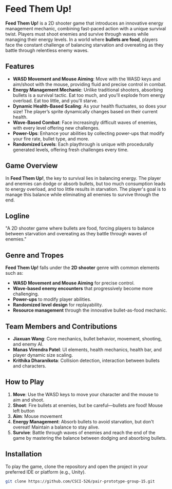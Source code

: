 # Feed Them Up!

**Feed Them Up!** is a 2D shooter game that introduces an innovative energy management mechanic, combining fast-paced action with a unique survival twist. Players must shoot enemies and survive through waves while managing their energy levels. In a world where **bullets are food**, players face the constant challenge of balancing starvation and overeating as they battle through relentless enemy waves.

## Features
- **WASD Movement and Mouse Aiming**: Move with the WASD keys and aim/shoot with the mouse, providing fluid and precise control in combat.
- **Energy Management Mechanic**: Unlike traditional shooters, absorbing bullets is a survival tactic. Eat too much, and you'll explode from energy overload. Eat too little, and you'll starve.
- **Dynamic Health-Based Scaling**: As your health fluctuates, so does your size! The player’s sprite dynamically changes based on their current health.
- **Wave-Based Combat**: Face increasingly difficult waves of enemies, with every level offering new challenges.
- **Power-Ups**: Enhance your abilities by collecting power-ups that modify your fire rate, bullet type, and more.
- **Randomized Levels**: Each playthrough is unique with procedurally generated levels, offering fresh challenges every time.

## Game Overview
In **Feed Them Up!**, the key to survival lies in balancing energy. The player and enemies can dodge or absorb bullets, but too much consumption leads to energy overload, and too little results in starvation. The player's goal is to manage this balance while eliminating all enemies to survive through the end.

## Logline
"A 2D shooter game where bullets are food, forcing players to balance between starvation and overeating as they battle through waves of enemies."

## Genre and Tropes
**Feed Them Up!** falls under the **2D shooter** genre with common elements such as:
- **WASD Movement and Mouse Aiming** for precise control.
- **Wave-based enemy encounters** that progressively become more challenging.
- **Power-ups** to modify player abilities.
- **Randomized level design** for replayability.
- **Resource management** through the innovative bullet-as-food mechanic.

## Team Members and Contributions
- **Jiaxuan Wang**: Core mechanics, bullet behavior, movement, shooting, and enemy AI.
- **Manas Virendra Patel**: UI elements, health mechanics, health bar, and player dynamic size scaling.
- **Krithika Dharanikota**: Collision detection, interaction between bullets and characters.

## How to Play
1. **Move**: Use the WASD keys to move your character and the mouse to aim and shoot.
2. **Shoot**: Fire bullets at enemies, but be careful—bullets are food! Mouse left button
3. **Aim**: Mouse movement
4. **Energy Management**: Absorb bullets to avoid starvation, but don't overeat! Maintain a balance to stay alive.
5. **Survive**: Battle through waves of enemies and reach the end of the game by mastering the balance between dodging and absorbing bullets.

## Installation
To play the game, clone the repository and open the project in your preferred IDE or platform (e.g., Unity).

```bash
git clone https://github.com/CSCI-526/pair-prototype-group-15.git
```
